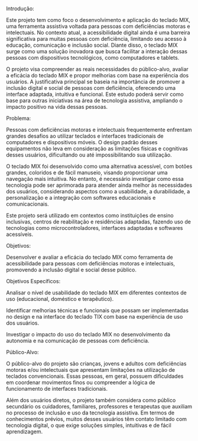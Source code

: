 Introdução:

Este projeto tem como foco o desenvolvimento e aplicação do teclado MIX, uma ferramenta assistiva voltada para pessoas com deficiências motoras e intelectuais. No contexto atual, a acessibilidade digital ainda é uma barreira significativa para muitas pessoas com deficiência, limitando seu acesso à educação, comunicação e inclusão social. Diante disso, o teclado MIX surge como uma solução inovadora que busca facilitar a interação dessas pessoas com dispositivos tecnológicos, como computadores e tablets.

O projeto visa compreender as reais necessidades do público-alvo, avaliar a eficácia do teclado MIX e propor melhorias com base na experiência dos usuários. A justificativa principal se baseia na importância de promover a inclusão digital e social de pessoas com deficiência, oferecendo uma interface adaptada, intuitiva e funcional. Este estudo poderá servir como base para outras iniciativas na área de tecnologia assistiva, ampliando o impacto positivo na vida dessas pessoas.

Problema:

Pessoas com deficiências motoras e intelectuais frequentemente enfrentam grandes desafios ao utilizar teclados e interfaces tradicionais de computadores e dispositivos móveis. O design padrão desses equipamentos não leva em consideração as limitações físicas e cognitivas desses usuários, dificultando ou até impossibilitando sua utilização.

O teclado MIX foi desenvolvido como uma alternativa acessível, com botões grandes, coloridos e de fácil manuseio, visando proporcionar uma navegação mais intuitiva. No entanto, é necessário investigar como essa tecnologia pode ser aprimorada para atender ainda melhor às necessidades dos usuários, considerando aspectos como a usabilidade, a durabilidade, a personalização e a integração com softwares educacionais e comunicacionais.

Este projeto será utilizado em contextos como instituições de ensino inclusivas, centros de reabilitação e residências adaptadas, fazendo uso de tecnologias como microcontroladores, interfaces adaptadas e softwares acessíveis.

Objetivos:

Desenvolver e avaliar a eficácia do teclado MIX como ferramenta de acessibilidade para pessoas com deficiências motoras e intelectuais, promovendo a inclusão digital e social desse público.

Objetivos Específicos:

Analisar o nível de usabilidade do teclado MIX em diferentes contextos de uso (educacional, doméstico e terapêutico).

Identificar melhorias técnicas e funcionais que possam ser implementadas no design e na interface do teclado TIX com base na experiência de uso dos usuários.

Investigar o impacto do uso do teclado MIX no desenvolvimento da autonomia e na comunicação de pessoas com deficiência.

Público-Alvo:

O público-alvo do projeto são crianças, jovens e adultos com deficiências motoras e/ou intelectuais que apresentam limitações na utilização de teclados convencionais. Essas pessoas, em geral, possuem dificuldades em coordenar movimentos finos ou compreender a lógica de funcionamento de interfaces tradicionais.

Além dos usuários diretos, o projeto também considera como público secundário os cuidadores, familiares, professores e terapeutas que auxiliam no processo de inclusão e uso da tecnologia assistiva. Em termos de conhecimentos prévios, muitos desses usuários têm contato limitado com tecnologia digital, o que exige soluções simples, intuitivas e de fácil aprendizagem.

